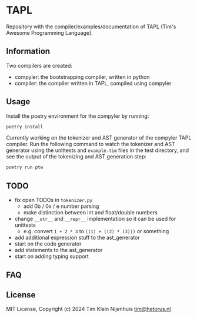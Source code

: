 # TAPL

Repository with the compiler/examples/documentation of TAPL (Tim's Awesome Programming Language).

## Information

Two compilers are created:

- compyler: the bootstrapping compiler, written in python
- compiler: the compiler written in TAPL, compiled using compyler

## Usage

Install the poetry environment for the compyler by running:

```bash
poetry install
```

Currently working on the tokenizer and AST generator of the compyler TAPL compiler.
Run the following command to watch the tokenizer and AST generator using the unittests and `example.tim` files in the test directory, and see the output of the tokenizing and AST generation step:

```bash
poetry run ptw
```

## TODO

- fix open TODOs in `tokenizer.py`
  - add 0b / 0x / e number parsing
  - make distinction between int and float/double numbers
- change `__str__` and `__repr__` implementation so it can be used for unittests
  - e.g. convert `1 + 2 * 3` to `((1) + ((2) * (3)))` or something
- add additional expression stuff to the ast_generator
- start on the code generator
- add statements to the ast_generator
- start on adding typing support

## FAQ

## License

MIT License, Copyright (c) 2024 Tim Klein Nijenhuis <tim@hetorus.nl>
